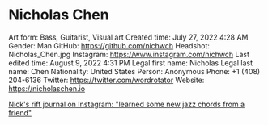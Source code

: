 # Nicholas Chen

Art form: Bass, Guitarist, Visual art
Created time: July 27, 2022 4:28 AM
Gender: Man
GitHub: https://github.com/nichwch
Headshot: Nicholas_Chen.jpg
Instagram: https://www.instagram.com/nichwch
Last edited time: August 9, 2022 4:31 PM
Legal first name: Nicholas
Legal last name: Chen
Nationality: United States
Person: Anonymous
Phone: ‭+1 (408) 204-6136‬
Twitter: https://twitter.com/wordrotator
Website: https://nicholaschen.io

[Nick's riff journal on Instagram: "learned some new jazz chords from a friend"](https://www.instagram.com/p/CgFjhIiFyTh/)